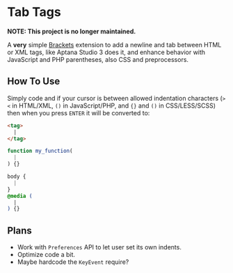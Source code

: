 # Tab Tags

**NOTE: This project is no longer maintained.**

A **very** simple [Brackets](http://brackets.io) extension to add a newline and
tab between HTML or XML tags, like Aptana Studio 3 does it, and enhance behavior
with JavaScript and PHP parentheses, also CSS and preprocessors.

## How To Use

Simply code and if your cursor is between allowed indentation characters (`><`
in HTML/XML, `()` in JavaScript/PHP, and `{}` and `()` in CSS/LESS/SCSS) then
when you press `ENTER` it will be converted to:

```html
<tag>
  |
</tag>
```

```javascript
function my_function(
  |
) {}
```

```css
body {
  |
}
@media (
  |
) {}
```

## Plans

- Work with `Preferences` API to let user set its own indents.
- Optimize code a bit.
- Maybe hardcode the `KeyEvent` require?
